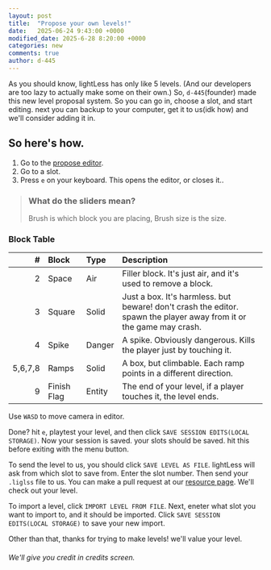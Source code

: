 ```yaml
---
layout: post
title:  "Propose your own levels!"
date:   2025-06-24 9:43:00 +0000
modified_date: 2025-6-28 8:20:00 +0000
categories: new
comments: true
author: d-445
---
```


As you should know, lightLess has only like 5 levels. (And our developers are too lazy to actually make some on their own.) So, `d-445`(founder) made this new level proposal system. So you can go in, choose a slot, and start editing. next you can backup to your computer, get it to us(idk how) and we'll consider adding it in.

## So here's how.

1. Go to the [propose editor](https://lightless-dev.github.io/Propose).
2. Go to a slot.
3. Press `e` on your keyboard. This opens the editor, or closes it..
> ### What do the sliders mean?
> Brush is which block you are placing, Brush size is the size.

### Block Table

|#|Block|Type|Description|
|---:|:---|:---|:---|
|2|Space|Air|Filler block. It's just air, and it's used to remove a block.|
|3|Square|Solid|Just a box. It's harmless. but beware! don't crash the editor. spawn the player away from it or the game may crash.|
|4|Spike|Danger|A spike. Obviously dangerous. Kills the player just by touching it.|
|5,6,7,8|Ramps|Solid|A box, but climbable. Each ramp points in a different direction.|
|9|Finish Flag|Entity|The end of your level, if a player touches it, the level ends.| 


Use `WASD` to move camera in editor.

Done? hit `e`, playtest your level, and then click `SAVE SESSION EDITS(LOCAL STORAGE)`. Now your session is saved. your slots should be saved. hit this before exiting with the menu button. 

To send the level to us, you should click `SAVE LEVEL AS FILE`. lightLess will ask from which slot to save from. Enter the slot number. Then send your `.liglss` file to us. You can make a pull request at our [resource page](https://github.com/lightless-dev/resource). We'll check out your level.

To import a level, click `IMPORT LEVEL FROM FILE`. Next, eneter what slot you want to import to, and it should be imported. Click `SAVE SESSION EDITS(LOCAL STORAGE)` to save your new import.

Other than that, thanks for trying to make levels! we'll value your level.

###### We'll give you credit in credits screen.
